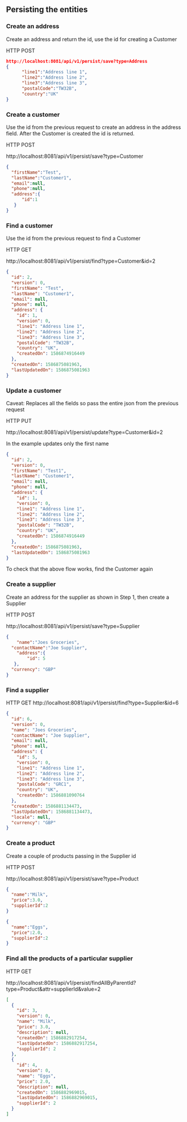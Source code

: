 ## Persisting the entities

### Create an address

Create an address and return the id, use the id for creating a Customer

HTTP POST

```json
http://localhost:8081/api/v1/persist/save?type=Address
{
      "line1":"Address line 1",
	  "line2":"Address line 2",
	  "line3":"Address line 3",
	  "postalCode":"TW32B",
	  "country":"UK"
}
```

### Create a customer

Use the id from the previous request to create an address in the address field.
After the Customer is created the id is returned.

HTTP POST

http://localhost:8081/api/v1/persist/save?type=Customer

```json
{ 
  "firstName":"Test",
  "lastName":"Customer1",
  "email":null,
  "phone":null,
  "address":{
      "id":1
   }
}
```

### Find a customer

Use the id from the previous request to find a Customer

HTTP GET

http://localhost:8081/api/v1/persist/find?type=Customer&id=2

```json
{
  "id": 2,
  "version": 0,
  "firstName": "Test",
  "lastName": "Customer1",
  "email": null,
  "phone": null,
  "address": {
    "id": 1,
    "version": 0,
    "line1": "Address line 1",
    "line2": "Address line 2",
    "line3": "Address line 3",
    "postalCode": "TW32B",
    "country": "UK",
    "createdOn": 1586874916449
  },
  "createdOn": 1586875081963,
  "lastUpdatedOn": 1586875081963
}
```

### Update a customer

Caveat: Replaces all the fields so pass the entire json from the previous request


HTTP PUT

http://localhost:8081/api/v1/persist/update?type=Customer&id=2

In the example updates only the first name

```json
{
  "id": 2,
  "version": 0,
  "firstName": "Test1",
  "lastName": "Customer1",
  "email": null,
  "phone": null,
  "address": {
    "id": 1,
    "version": 0,
    "line1": "Address line 1",
    "line2": "Address line 2",
    "line3": "Address line 3",
    "postalCode": "TW32B",
    "country": "UK",
    "createdOn": 1586874916449
  },
  "createdOn": 1586875081963,
  "lastUpdatedOn": 1586875081963
}
```

To check that the above flow works, find the Customer again

### Create a supplier

Create an address for the supplier as shown in Step 1, then create a Supplier

HTTP POST

http://localhost:8081/api/v1/persist/save?type=Supplier
```json
{
	"name":"Joes Groceries",
  "contactName":"Joe Supplier",
	"address":{
	    "id": 5
   },
  "currency": "GBP"
}
```
### Find a supplier

HTTP GET
http://localhost:8081/api/v1/persist/find?type=Supplier&id=6
```json
{
  "id": 6,
  "version": 0,
  "name": "Joes Groceries",
  "contactName": "Joe Supplier",
  "email": null,
  "phone": null,
  "address": {
    "id": 5,
    "version": 0,
    "line1": "Address line 1",
    "line2": "Address line 2",
    "line3": "Address line 3",
    "postalCode": "GRC1",
    "country": "UK",
    "createdOn": 1586881090764
  },
  "createdOn": 1586881134473,
  "lastUpdatedOn": 1586881134473,
  "locale": null,
  "currency": "GBP"
}
```

### Create a product

Create a couple of products passing in the Supplier id

HTTP POST

http://localhost:8081/api/v1/persist/save?type=Product
```json
{
  "name":"Milk",
  "price":3.0,
  "supplierId":2
}
```
```json
{
  "name":"Eggs",
  "price":2.0,
  "supplierId":2
}
```

### Find all the products of a particular supplier

HTTP GET

http://localhost:8081/api/v1/persist/findAllByParentId?type=Product&attr=supplierId&value=2

```json
[
  {
    "id": 3,
    "version": 0,
    "name": "Milk",
    "price": 3.0,
    "description": null,
    "createdOn": 1586882917254,
    "lastUpdatedOn": 1586882917254,
    "supplierId": 2
  },
  {
    "id": 4,
    "version": 0,
    "name": "Eggs",
    "price": 2.0,
    "description": null,
    "createdOn": 1586882969015,
    "lastUpdatedOn": 1586882969015,
    "supplierId": 2
  }
]

```





